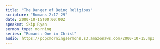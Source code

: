 ```yaml
---
title: "The Danger of Being Religious"
scripture: "Romans 2:17-29"
date: 2000-10-15T00:00:00Z
speaker: Skip Ryan
sermon_type: morning
series: "Romans: One in Christ"
audio: https://pcpcmorningsermons.s3.amazonaws.com/2000-10-15.mp3 
---
```



